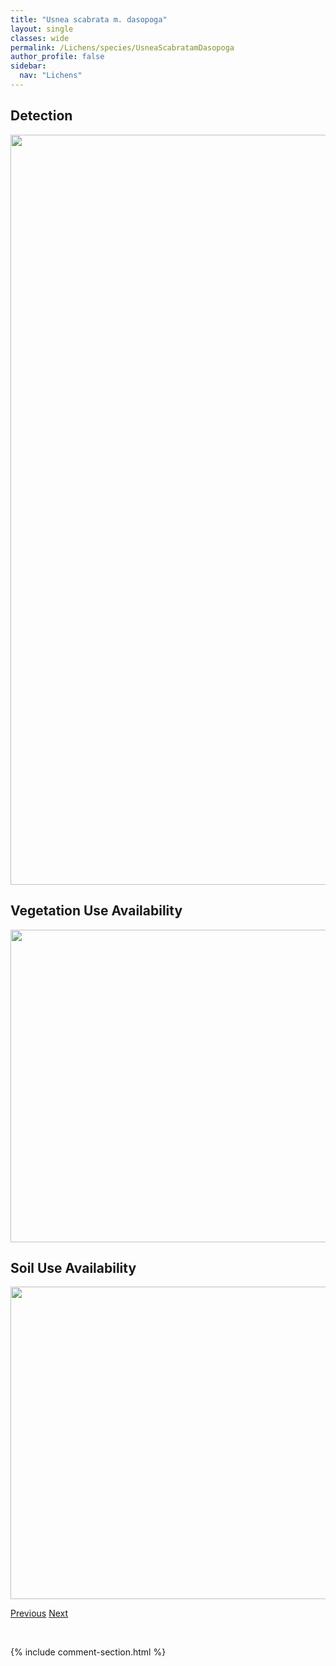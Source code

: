 ```yaml
---
title: "Usnea scabrata m. dasopoga"
layout: single
classes: wide
permalink: /Lichens/species/UsneaScabratamDasopoga
author_profile: false
sidebar:
  nav: "Lichens"
---
```


<h2>Detection</h2>

<a href="https://drive.google.com/uc?export=view&id=1KOGXgvMwGQcxBKGivc-L2D4EuP4qGB57">
<img src="https://drive.google.com/uc?export=view&id=1KOGXgvMwGQcxBKGivc-L2D4EuP4qGB57" height = "1200" width = "800">
</a>


<h2>Vegetation Use Availability</h2>

<a href="https://drive.google.com/uc?export=view&id=1j07rUXwzAl2EoX_iIs7NLJUSHGy9b5Ja">
<img src="https://drive.google.com/uc?export=view&id=1j07rUXwzAl2EoX_iIs7NLJUSHGy9b5Ja" height = "500" width = "1000">
</a>


<h2>Soil Use Availability</h2>

<a href="https://drive.google.com/uc?export=view&id=1kNhFW2rmOpUnienmnHiucxn8nTwyrGEw">
<img src="https://drive.google.com/uc?export=view&id=1kNhFW2rmOpUnienmnHiucxn8nTwyrGEw" height = "500" width = "1000">
</a>


<a href="/DevelopmentWebsite/Lichens/species/UsneaScabrata" class="pagination--pager" title="Usnea scabrata">Previous</a> <a href="/DevelopmentWebsite/Lichens/species/UsneaSubfloridanass" class="pagination--pager" title="Usnea subfloridana s.s.">Next</a>

<p>&nbsp;</p>

{% include comment-section.html %}
